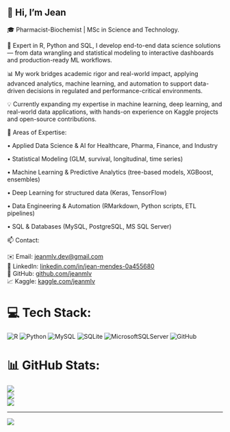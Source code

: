## 👋 Hi, I’m Jean  

🎓 Pharmacist-Biochemist | MSc in Science and Technology.

🧠 Expert in R, Python and SQL, I develop end-to-end data science solutions — from data wrangling and statistical modeling to interactive dashboards and production-ready ML workflows.

📊 My work bridges academic rigor and real-world impact, applying advanced analytics, machine learning, and automation to support data-driven decisions in regulated and performance-critical environments.

💡 Currently expanding my expertise in machine learning, deep learning, and real-world data applications, with hands-on experience on Kaggle projects and open-source contributions.

🚀 Areas of Expertise: 

• Applied Data Science & AI for Healthcare, Pharma, Finance, and Industry

• Statistical Modeling (GLM, survival, longitudinal, time series)

• Machine Learning & Predictive Analytics (tree-based models, XGBoost, ensembles)

• Deep Learning for structured data (Keras, TensorFlow)

• Data Engineering & Automation (RMarkdown, Python scripts, ETL pipelines)

• SQL & Databases (MySQL, PostgreSQL, MS SQL Server)

📫 Contact:

✉️ Email: jeanmlv.dev@gmail.com  
🔗 LinkedIn: [linkedin.com/in/jean-mendes-0a455680](https://www.linkedin.com/in/jean-mendes-0a455680/?locale=en_US)  
🐙 GitHub: [github.com/jeanmlv](https://github.com/jeanmlv)  
📈 Kaggle: [kaggle.com/jeanmlv](https://www.kaggle.com/jeanmlv)

# 💻 Tech Stack:
![R](https://img.shields.io/badge/r-%23276DC3.svg?style=for-the-badge&logo=r&logoColor=white) ![Python](https://img.shields.io/badge/python-3670A0?style=for-the-badge&logo=python&logoColor=ffdd54) ![MySQL](https://img.shields.io/badge/mysql-4479A1.svg?style=for-the-badge&logo=mysql&logoColor=white) ![SQLite](https://img.shields.io/badge/sqlite-%2307405e.svg?style=for-the-badge&logo=sqlite&logoColor=white) ![MicrosoftSQLServer](https://img.shields.io/badge/Microsoft%20SQL%20Server-CC2927?style=for-the-badge&logo=microsoft%20sql%20server&logoColor=white) ![GitHub](https://img.shields.io/badge/github-%23121011.svg?style=for-the-badge&logo=github&logoColor=white)
# 📊 GitHub Stats:
![](https://github-readme-stats.vercel.app/api?username=jeanmlv&theme=merko&hide_border=false&include_all_commits=false&count_private=false)<br/>
![](https://nirzak-streak-stats.vercel.app/?user=jeanmlv&theme=merko&hide_border=false)<br/>
![](https://github-readme-stats.vercel.app/api/top-langs/?username=jeanmlv&theme=merko&hide_border=false&include_all_commits=false&count_private=false&layout=compact)

---
[![](https://visitcount.itsvg.in/api?id=jeanmlv&icon=0&color=0)](https://visitcount.itsvg.in)

<!-- Proudly created with GPRM ( https://gprm.itsvg.in ) -->
